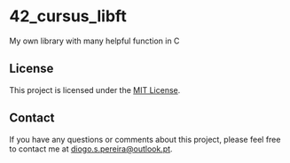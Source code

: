 # 42_cursus_libft
My own library with many helpful function in C

## License

This project is licensed under the [MIT License](https://github.com/dspereira/42Cursus-Libft/blob/main/LICENSE).

## Contact

If you have any questions or comments about this project, please feel free to contact me at diogo.s.pereira@outlook.pt.
